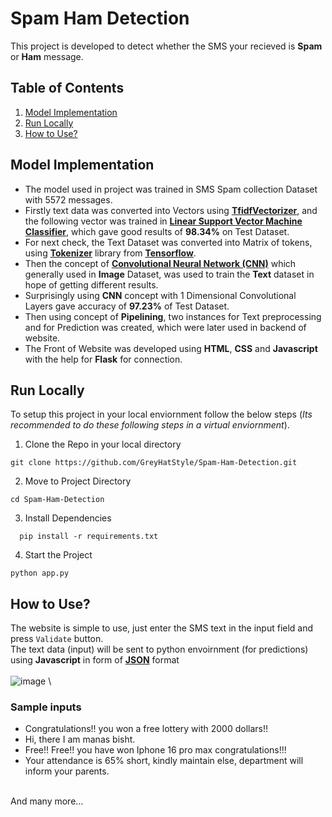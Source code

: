 # Spam Ham Detection
This project is developed to detect whether the SMS your recieved is **Spam** or **Ham** message.

## Table of Contents
1. [Model Implementation](#model-implementation)
2. [Run Locally](#run-locally)
3. [How to Use?](#how-to-use)



## Model Implementation
- The model used in project was trained in SMS Spam collection Dataset with 5572 messages.
- Firstly text data was converted into Vectors using [**TfidfVectorizer**](https://scikit-learn.org/stable/modules/generated/sklearn.feature_extraction.text.TfidfVectorizer.html), and the following vector was trained in [**Linear Support Vector Machine Classifier**](https://scikit-learn.org/stable/modules/generated/sklearn.svm.LinearSVC.html), which gave good results of **98.34%** on Test Dataset.
- For next check, the Text Dataset was converted into Matrix of tokens, using [**Tokenizer**](https://www.tensorflow.org/api_docs/python/tf/keras/preprocessing/text/Tokenizer) library from [**Tensorflow**](https://www.tensorflow.org/).
- Then the concept of [**Convolutional Neural Network (CNN)**](https://en.wikipedia.org/wiki/Convolutional_neural_network) which generally used in **Image** Dataset, was used to train the **Text** dataset in hope of getting different results.
- Surprisingly using **CNN** concept with 1 Dimensional Convolutional Layers gave accuracy of **97.23%** of Test Dataset.
- Then using concept of **Pipelining**, two instances for Text preprocessing and for Prediction was created, which were later used in backend of website.
- The Front of Website was developed using **HTML**, **CSS** and **Javascript** with the help for **Flask** for connection.

## Run Locally
To setup this project in your local enviornment follow the below steps (*Its recommended to do these following steps in a virtual enviornment*).
1. Clone the Repo in your local directory
```
git clone https://github.com/GreyHatStyle/Spam-Ham-Detection.git
```
2. Move to Project Directory
```
cd Spam-Ham-Detection
```
3. Install Dependencies
```
  pip install -r requirements.txt
```
4. Start the Project
```
python app.py
```

## How to Use?
The website is simple to use, just enter the SMS text in the input field and press `Validate` button.
\
The text data (input) will be sent to python envoirnment (for predictions) using **Javascript** in form of [**JSON**](https://en.wikipedia.org/wiki/JSON) format
\
\
![image](https://github.com/user-attachments/assets/14452b99-d54e-4e04-8ae5-bdd043bbdd2a)
\
### Sample inputs
- Congratulations!! you won a free lottery with 2000 dollars!!
- Hi, there I am manas bisht.
- Free!! Free!! you have won Iphone 16 pro max congratulations!!!
- Your attendance is 65% short, kindly maintain else, department will inform your parents.

\
And many more...
